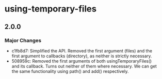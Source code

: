 # using-temporary-files

## 2.0.0

### Major Changes

- c1fb8d7: Simplified the API. Removed the first argument (files) and the first argument to callbacks (directory), as neither is strictly necessary.
- 508959c: Removed the first arguments of both usingTemporaryFiles() and its callback. Turns out neither of them where necessary. We can get the same functionality using path() and add() respectively.
